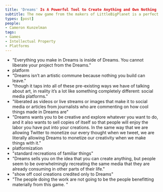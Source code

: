 ```yaml
---
title: 'Dreams' Is A Powerful Tool to Create Anything and Own Nothing
subtitle: The new game from the makers of LittleBigPlanet is a perfect fit for the social media era.
types: [post]
people:
- Cameron Kunzelman
tags:
- Games
- Intellectual Property
- Platforms
---
```


- "Everything you make in Dreams is inside of Dreams. You cannot liberate your project from the Dreams."
- platform
- "Dreams isn’t an artistic commune because nothing you build can leave."
- "though it taps into all of these pre-existing ways we have of talking about art, in reality it’s a lot like something completely different: social media platforms."
- "liberated as videos or live streams or images that make it to social media or articles from journalists who are commenting on how cool things made in Dreams are"
- "Dreams wants you to be creative and explore whatever you want to do, and it also wants to sell copies of itself so that people will enjoy the labor you have put into your creations. In the same way that we are allowing Twitter to monetize our every thought when we tweet, we are literally allowing Dreams to monetize our creativity when we make things with it."
- platformization
- "standard recreations of familiar things"
- "Dreams sells you on the idea that you can create anything, but people seem to be overwhelmingly recreating the same media that they are already consuming in other parts of their life."
- "show off cool creations credited only to Dreams"
- "The people doing the work are not going to be the people benefitting materially from this game. "
